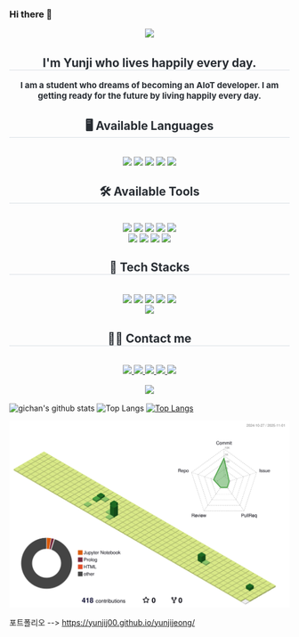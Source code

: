 ### Hi there 👋

<!--
**yunjijeong** is a ✨ _special_ ✨ repository because its `README.md` (this file) appears on your GitHub profile.

Here are some ideas to get you started:

- 🔭 I’m currently working on ...
- 🌱 I’m currently learning ...
- 👯 I’m looking to collaborate on ...
- 🤔 I’m looking for help with ...
- 💬 Ask me about ...
- 📫 How to reach me: ...
- 😄 Pronouns: ...
- ⚡ Fun fact: ...
-->

<!-- 이름 로고 -->
<div align= "center">
    <img src="https://capsule-render.vercel.app/api?type=waving&color=0:e29ef0,100:b7c1f0&height=180&text=Yunji%20JEONG😁&animation=&fontColor=ffffff&fontSize=70" />
</div>

<!-- 자기소개 -->
<div align= "center"> 
    <h2 style="border-bottom: 1px solid #d8dee4; color: #282d33;"> I'm Yunji who lives happily every day. </h2>  
    <div style="font-weight: 700; font-size: 15px; text-align: center; color: #282d33;"> I am a student who dreams of becoming an AIoT developer. I am getting ready for the future by living happily every day. </div> 
    </div>
    
<!-- 프로그래밍 언어 -->
<div align= "center">
    <h2 style="border-bottom: 1px solid #d8dee4; color: #282d33;"> 🖥️ Available Languages </h2> <br> 
    <div style="margin: 0 auto; text-align: center;" align= "center"> <img src="https://img.shields.io/badge/C-A8B9CC?style=for-the-badge&logo=C&logoColor=white">
          <img src="https://img.shields.io/badge/Python-3776AB?style=for-the-badge&logo=Python&logoColor=white">
          <img src="https://img.shields.io/badge/Java-007396?style=for-the-badge&logo=Java&logoColor=white">
          <img src="https://img.shields.io/badge/C++-00599C?style=for-the-badge&logo=C%2B%2B&logoColor=white">
          <img src="https://img.shields.io/badge/Matlab-0076a8?style=for-the-badge&logo=Matlab&logoColor=white">
          <br/></div>
    </div>

<!-- 툴 -->
<div align= "center">
    <h2 style="border-bottom: 1px solid #d8dee4; color: #282d33;"> 🛠️ Available Tools </h2> <br> 
    <div style="margin: 0 auto; text-align: center;" align= "center"> <img src="https://img.shields.io/badge/Git-F05032?style=for-the-badge&logo=Git&logoColor=white">
          <img src="https://img.shields.io/badge/Github-181717?style=for-the-badge&logo=Github&logoColor=white">
          <img src="https://img.shields.io/badge/Android-3DDC84?style=for-the-badge&logo=Android&logoColor=white">
          <img src="https://img.shields.io/badge/Discord-5865F2?style=for-the-badge&logo=Discord&logoColor=white">
          <img src="https://img.shields.io/badge/Docker-2496ED?style=for-the-badge&logo=Docker&logoColor=white">
          <br/><img src="https://img.shields.io/badge/Figma-F24E1E?style=for-the-badge&logo=Figma&logoColor=white">
          <img src="https://img.shields.io/badge/Notion-000000?style=for-the-badge&logo=Notion&logoColor=white">
          <img src="https://img.shields.io/badge/Slack-4A154B?style=for-the-badge&logo=Slack&logoColor=white">
          <img src="https://img.shields.io/badge/Trello-0052CC?style=for-the-badge&logo=Trello&logoColor=white">
          </div>
    </div>
    
<!-- 프레임워크 -->
<div align= "center">
    <h2 style="border-bottom: 1px solid #d8dee4; color: #282d33;"> 🙌 Tech Stacks </h2> <br> 
    <div style="margin: 0 auto; text-align: center;" align= "center"> <img src="https://img.shields.io/badge/Tensorflow-FF6F00?style=for-the-badge&logo=Tensorflow&logoColor=white">
          <img src="https://img.shields.io/badge/PyTorch-EE4C2C?style=for-the-badge&logo=PyTorch&logoColor=white">
          <img src="https://img.shields.io/badge/Linux-FCC624?style=for-the-badge&logo=Linux&logoColor=white">
          <img src="https://img.shields.io/badge/MySQL-4479A1?style=for-the-badge&logo=MySQL&logoColor=white">
          <img src="https://img.shields.io/badge/MariaDB-003545?style=for-the-badge&logo=MariaDB&logoColor=white">
          <br/><img src="https://img.shields.io/badge/Firebase-FFCA28?style=for-the-badge&logo=Firebase&logoColor=white">
          </div>
    </div>

<!-- contact me -->
<div align= "center">
    <h2 style="border-bottom: 1px solid #d8dee4; color: #282d33;"> 🧑‍💻 Contact me </h2> <br> 
    <div align= "center"> <a href=https://www.instagram.com/yunji5434/> <img src="https://img.shields.io/badge/Instagram-E4405F?style=for-the-badge&logo=Instagram&logoColor=white&link=https://www.instagram.com/yunji5434/"> </a>
         <a href=https://blog.naver.com/yunji00_1118> <img src="https://img.shields.io/badge/Naver-03C75A?style=for-the-badge&logo=Naver&logoColor=white&link=https://blog.naver.com/yunji00_1118"> </a>
         <a href=https://yunji00.tistory.com/> <img src="https://img.shields.io/badge/Tistory-000000?style=for-the-badge&logo=Tistory&logoColor=white&link=https://yunji00.tistory.com/"> </a>
         <a href=https://yunji00.notion.site/Yunji-Jeong-ef50d2de38c94483bf1fc23519934323?pvs=4> <img src="https://img.shields.io/badge/Notion-000000?style=for-the-badge&logo=Notion&logoColor=white&link=https://yunji00.notion.site/Yunji-Jeong-ef50d2de38c94483bf1fc23519934323?pvs=4"> </a>
         <a href=mailto:yunjijeong00@gmail.com> <img src="https://img.shields.io/badge/Gmail-EA4335?style=for-the-badge&logo=Gmail&logoColor=white&link=mailto:yunjijeong00@gmail.com"> </a>
          </div>  <br> 
    <div align= "center"> <a href="https://hits.seeyoufarm.com"> <img src="https://hits.seeyoufarm.com/api/count/incr/badge.svg?url=https%3A%2F%2Fgithub.com%2FYunjiJ00%2F&count_bg=%23000000&title_bg=%23000000&icon=github.svg&icon_color=%23FFFFFF&title=GitHub&edge_flat=false"/></a>
       </div> 
    </div>
  
 
<!-- 깃헙 정보 -->
![gichan's github stats](https://github-readme-stats.vercel.app/api?username=yunjiJ00&show_icons=true)
![Top Langs](https://github-readme-stats.vercel.app/api/top-langs/?username=yunjiJ00&layout=compact&theme=onedark)
[![Top Langs](https://github-readme-stats.vercel.app/api/top-langs/?username=yunjiJ00)](https://github.com/anuraghazra/github-readme-stats)

<!-- 3D 잔디 -->
![3D GLASS](./profile-3d-contrib/profile-green-animate.svg)


포트폴리오 --> https://yunjij00.github.io/yunjijeong/
